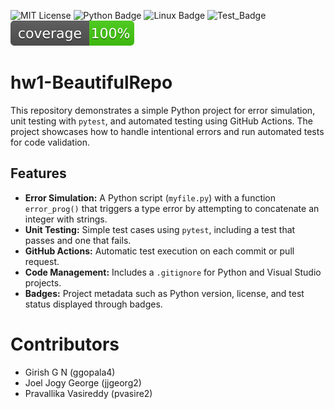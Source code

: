 ![MIT License](https://img.shields.io/badge/License-MIT-yellow.svg)
![Python Badge](https://img.shields.io/badge/Language-Python-blue?style=flat&logo=python)
![Linux Badge](https://img.shields.io/badge/Platform-Linux-green?style=flat&logo=linux)
![Test_Badge](https://github.com/se2024-jpg/hw1-BeautifulRepo/actions/workflows/python-app.yml/badge.svg)
![Code_coverage](https://github.com/se2024-jpg/hw1-BeautifulRepo/blob/main/test_coverage.svg)

# hw1-BeautifulRepo
This repository demonstrates a simple Python project for error simulation, unit testing with `pytest`, and automated testing using GitHub Actions. The project showcases how to handle intentional errors and run automated tests for code validation.

## Features

- **Error Simulation:** A Python script (`myfile.py`) with a function `error_prog()` that triggers a type error by attempting to concatenate an integer with strings.
- **Unit Testing:** Simple test cases using `pytest`, including a test that passes and one that fails.
- **GitHub Actions:** Automatic test execution on each commit or pull request.
- **Code Management:** Includes a `.gitignore` for Python and Visual Studio projects.
- **Badges:** Project metadata such as Python version, license, and test status displayed through badges.

# Contributors
- Girish G N (ggopala4)
- Joel Jogy George (jjgeorg2)
- Pravallika Vasireddy (pvasire2)
